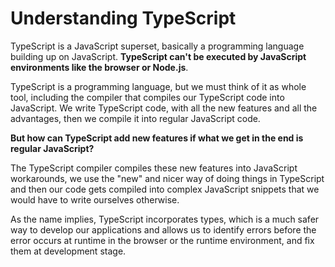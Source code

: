 # Understanding TypeScript

TypeScript is a JavaScript superset, basically a programming language building up on JavaScript. **TypeScript can't be executed by JavaScript environments like the browser or Node.js**.

TypeScript is a programming language, but we must think of it as whole tool, including the compiler that compiles our TypeScript code into JavaScript. We write TypeScript code, with all the new features and all the advantages, then we compile it into regular JavaScript code.

**But how can TypeScript add new features if what we get in the end is regular JavaScript?**

The TypeScript compiler compiles these new features into JavaScript workarounds, we use the "new" and nicer way of doing things in TypeScript and then our code gets compiled into complex JavaScript snippets that we would have to write ourselves otherwise.

As the name implies, TypeScript incorporates types, which is a much safer way to develop our applications and allows us to identify errors before the error occurs at runtime in the browser or the runtime environment, and fix them at development stage.